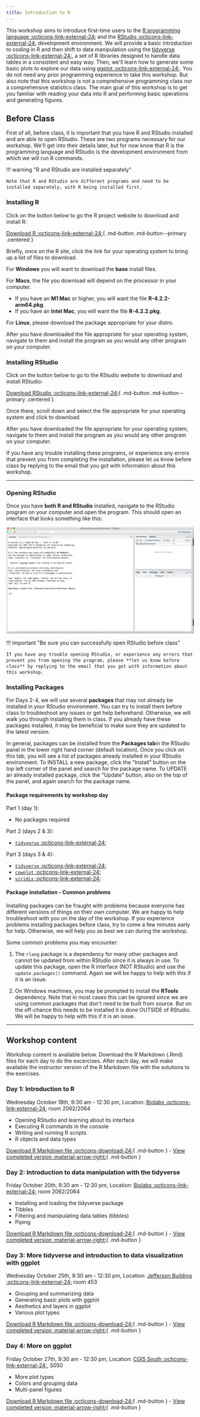 ```yaml
---
title: Introduction to R
---
```


This workshop aims to introduce first-time users to the [R programming language :octicons-link-external-24:](https://www.r-project.org/) and the [RStudio :octicons-link-external-24:](https://posit.co/download/rstudio-desktop/) development environment. We will provide a basic introduction to coding in R and then shift to data manipulation using the [tidyverse :octicons-link-external-24:](https://www.tidyverse.org/), a set of R libraries designed to handle data tables in a consistent and easy way. Then, we'll learn how to generate some basic plots to explore our data using [ggplot :octicons-link-external-24:](https://ggplot2.tidyverse.org/). You do not need any prior programming experience to take this workshop. But also note that this workshop is not a comprehensive programming class nor a comprehensive statistics class. The main goal of this workshop is to get you familiar with reading your data into R and performing basic operations and generating figures.

## Before Class

First of all, before class, it is important that you have R and RStudio installed and are able to open RStudio. These are two programs necessary for our workshop. We'll get into their details later, but for now know that R is the programming language and RStudio is the development environment from which we will run R commands.

!!! warning "R and RStudio are installed separately"

    Note that R and RStudio are different programs and need to be installed separately, with R being installed first.

### Installing R

Click on the button below to go the R project website to download and install R:

[Download R :octicons-link-external-24:](https://cloud.r-project.org/){ .md-button .md-button--primary .centered }

Briefly, once on the R site, click the link for your operating system to bring up a list of files to download.

For **Windows** you will want to download the **base** install files.

For **Macs**, the file you download will depend on the processor in your computer.

* If you have an **M1 Mac** or higher, you will want the file **R-4.2.2-arm64.pkg**.
* If you have an **Intel Mac**, you will want the file **R-4.2.2.pkg**.

For **Linux**, please download the package appropriate for your distro.

After you have downloaded the file appropriate for your operating system, navigate to them and install the program as you would any other program on your computer. 

### Installing RStudio

Click on the button below to go to the RStudio website to download and install RStudio:

[Download RStudio :octicons-link-external-24:](https://posit.co/download/rstudio-desktop/){ .md-button .md-button--primary .centered }

Once there, scroll down and select the file appropriate for your operating system and click to download.

After you have downloaded the file appropriate for your operating system, navigate to them and install the program as you would any other program on your computer.

If you have any trouble installing these programs, or experience any errors that prevent you from completing the installation, please let us know before class by replying to the email that you got with information about this workshop.

---

### Opening RStudio

Once you have **both R and RStudio** installed, navigate to the RStudio program on your computer and open the program. This should open an interface that looks something like this: 

![RStudio interface](img/RStudio.png)

!!! important "Be sure you can successfully open RStudio before class"

    If you have any trouble opening RStudio, or experience any errors that prevent you from opening the program, please **let us know before class** by replying to the email that you got with information about this workshop.

### Installing Packages

 For Days 2-4, we will use several **packages** that may not already be installed in your RStudio environment. You can try to install them before class to troubleshoot any issues or get help beforehand. Otherwise, we will walk you through installing them in class. If you already have these packages installed, it may be beneficial to make sure they are updated to the latest version.

In general, packages can be installed from the **Packages tab**in the RStudio panel in the lower right hand corner (default location). Once you click on this tab, you will see a list of packages already installed in your RStudio environment. To INSTALL a new package, click the "Install" button on the top left corner of the panel and search for the package name. To UPDATE an already installed package, click the "Update" button, also on the top of the panel, and again search for the package name. 

#### Package requirements by workshop day

Part 1 (day 1):

* No packages required

Part 2 (days 2 & 3):

* [`tidyverse` :octicons-link-external-24:](https://www.tidyverse.org/)

Part 3 (days 3 & 4):

* [`tidyverse` :octicons-link-external-24:](https://www.tidyverse.org/)
* [`cowplot` :octicons-link-external-24:](https://wilkelab.org/cowplot/articles/introduction.html)
* [`viridis` :octicons-link-external-24:](https://cran.r-project.org/web/packages/viridis/vignettes/intro-to-viridis.html)

#### Package installation - Common problems

 Installing packages can be fraught with problems because everyone has different versions of things on their own computer. We are happy to help troubleshoot with you on the day of the workshop. If you experience problems installing packages before class, try to come a few minutes early for help. Otherwise, we will help you as best we can during the workshop.

Some common problems you may encounter: 

1. The `rlang` package is a dependency for many other packages and cannot be updated from within RStudio since it is always in use. To update this package, open the R interface (NOT RStudio) and use the `update.packages()` command. Again we will be happy to help with this if it is an issue. 

2. On Windows machines, you may be prompted to install the **RTools** dependency. Note that in most cases this can be ignored since we are using common packages that don't need to be built from source. But on the off-chance this needs to be installed it is done OUTSIDE of RStudio. We will be happy to help with this if it is an issue. 

---

## Workshop content

Workshop content is available below. Download the R Markdown (.Rmd) files for each day to do the excercises. After each day, we will make available the instructor version of the R Markdown file with the solutions to the exercises.

### Day 1: Introduction to R

Wednesday October 18th, 9:30 am - 12:30 pm, Location: [Biolabs :octicons-link-external-24:](https://goo.gl/maps/7ngpNbkWEM5uZuap8) room 2062/2064 

* Opening RStudio and learning about its interface
* Executing R commands in the console
* Writing and running R scripts
* R objects and data types

[Download R Markdown file :octicons-download-24:](https://harvardinformatics.github.io/workshops/2023-fall/r/R-workshop-2023-Part1-student.Rmd){ .md-button } - [View completed version :material-arrow-right:](https://harvardinformatics.github.io/workshops/2023-fall/r/R-workshop-2023-Part1.html){ .md-button }

### Day 2: Introduction to data manipulation with the tidyverse

Friday October 20th, 9:30 am - 12:30 pm, Location: [Biolabs :octicons-link-external-24:](https://goo.gl/maps/7ngpNbkWEM5uZuap8) room 2062/2064 

* Installing and loading the tidyverse package
* Tibbles
* Filtering and manipulating data tables (tibbles)
* Piping

[Download R Markdown file :octicons-download-24:](https://harvardinformatics.github.io/workshops/2023-fall/r/R-workshop-2023-Part2-student.Rmd){ .md-button } - [View completed version :material-arrow-right:](https://harvardinformatics.github.io/workshops/2023-fall/r/R-workshop-2023-Part2.html){ .md-button }

### Day 3: More tidyverse and introduction to data visualization with ggplot

Wednesday October 25th, 9:30 am - 12:30 pm, Location: [Jefferson Building :octicons-link-external-24:](https://maps.app.goo.gl/2orhqJRo3djPfkCy6) room 453 

* Grouping and summarizing data
* Generating basic plots with ggplot
* Aesthetics and layers in ggplot
* Various plot types

[Download R Markdown file :octicons-download-24:](https://harvardinformatics.github.io/workshops/2023-fall/r/R-workshop-2023-Part3-student.Rmd){ .md-button } - [View completed version :material-arrow-right:](https://harvardinformatics.github.io/workshops/2023-fall/r/R-workshop-2023-Part3.html){ .md-button }

### Day 4: More on ggplot

Friday October 27th, 9:30 am - 12:30 pm, Location: [CGIS South :octicons-link-external-24:](https://goo.gl/maps/n2FAUngGYj8vKVCo9), S050 

* More plot types
* Colors and grouping data
* Multi-panel figures

[Download R Markdown file :octicons-download-24:](https://harvardinformatics.github.io/workshops/2023-fall/r/R-workshop-2023-Part4-student.Rmd){ .md-button } - [View completed version :material-arrow-right:](https://harvardinformatics.github.io/workshops/2023-fall/r/R-workshop-2023-Part4.html){ .md-button }





